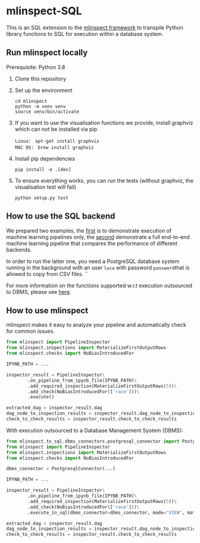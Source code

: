 mlinspect-SQL
================================
This is an SQL extension to the [mlinspect framework](https://github.com/stefan-grafberger/mlinspect) to transpile Python library functions to SQL for execution within a database system.

## Run mlinspect locally

Prerequisite: Python 3.8

1. Clone this repository
2. Set up the environment

	`cd mlinspect` <br>
	`python -m venv venv` <br>
	`source venv/bin/activate` <br>

3. If you want to use the visualisation functions we provide, install graphviz which can not be installed via pip

    `Linux: ` `apt-get install graphviz` <br>
    `MAC OS: ` `brew install graphviz` <br>
	
4. Install pip dependencies 

    `pip install -e .[dev]` <br>

5. To ensure everything works, you can run the tests (without graphviz, the visualisation test will fail)

    `python setup.py test` <br>
    

## How to use the SQL backend
We prepared two examples, the [first](notebooks/example_to_sql/to_sql_demo_pure_pipeline.ipynb) is to demonstrate execution of machine learning pipelines only, the [second](example_to_sql/to_sql_demo_inspection.ipynb) demonstrate a full end-to-end machine learning pipeline that compares the performance of different backends.

In order to run the latter one, you need a PostgreSQL database system running in the background with an user `luca` with password `password`that is allowed to copy from CSV files.
	`` <br>

For more information on the functions supported w.r.t execution outsourced to DBMS, please see [here](mlinspect/monkeypatchingSQL/README.md).

## How to use mlinspect
mlinspect makes it easy to analyze your pipeline and automatically check for common issues.
```python
from mlinspect import PipelineInspector
from mlinspect.inspections import MaterializeFirstOutputRows
from mlinspect.checks import NoBiasIntroducedFor

IPYNB_PATH = ...

inspector_result = PipelineInspector\
        .on_pipeline_from_ipynb_file(IPYNB_PATH)\
        .add_required_inspection(MaterializeFirstOutputRows(5))\
        .add_check(NoBiasIntroducedFor(['race']))\
        .execute()

extracted_dag = inspector_result.dag
dag_node_to_inspection_results = inspector_result.dag_node_to_inspection_results
check_to_check_results = inspector_result.check_to_check_results
```

With execution outsourced to a Database Management System (DBMS):

```python
from mlinspect.to_sql.dbms_connectors.postgresql_connector import PostgresqlConnector
from mlinspect import PipelineInspector
from mlinspect.inspections import MaterializeFirstOutputRows
from mlinspect.checks import NoBiasIntroducedFor

dbms_connector = PostgresqlConnector(...)

IPYNB_PATH = ...

inspector_result = PipelineInspector\
        .on_pipeline_from_ipynb_file(IPYNB_PATH)\
        .add_required_inspection(MaterializeFirstOutputRows(5))\
        .add_check(NoBiasIntroducedFor(['race']))\
        .execute_in_sql(dbms_connector=dbms_connector, mode="VIEW", materialize=True)

extracted_dag = inspector_result.dag
dag_node_to_inspection_results = inspector_result.dag_node_to_inspection_results
check_to_check_results = inspector_result.check_to_check_results
```
